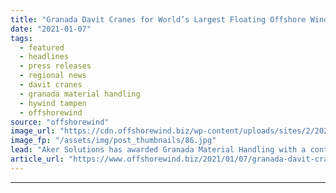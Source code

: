 ```yaml
---
title: "Granada Davit Cranes for World’s Largest Floating Offshore Wind Farm"
date: "2021-01-07"
tags: 
  - featured
  - headlines
  - press releases
  - regional news
  - davit cranes
  - granada material handling
  - hywind tampen
  - offshorewind
source: "offshorewind"
image_url: "https://cdn.offshorewind.biz/wp-content/uploads/sites/2/2021/01/07121025/Granada-Davit-Cranes-for-World%E2%80%99s-Largest-Floating-Offshore-Wind-Farm.jpg"
image_fp: "/assets/img/post_thumbnails/86.jpg"
lead: "Aker Solutions has awarded Granada Material Handling with a contract to supply eleven davit"
article_url: "https://www.offshorewind.biz/2021/01/07/granada-davit-cranes-for-worlds-largest-floating-offshore-wind-farm/"
---
```


---
